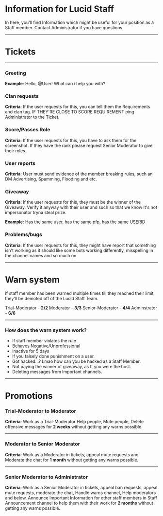 # Information for Lucid Staff

In here, you'll find Information which might be useful for your position as a Staff member. Contact Administrator if you have questions.

---

# Tickets

---

### Greeting

**Example**: Hello, @User! What can i help you with?

### Clan requests

**Criteria**: If the user requests for this, you can tell them the Requirements and clan tag. IF THEY'RE CLOSE TO SCORE REQUIREMENT ping Administrator to the Ticket.

### Score/Passes Role

**Criteria**: If the user requests for this, you have to ask them for the screenshot. If they have the rank please request Senior Moderator to give their roles.

### User reports

**Criteria**: User must send evidence of the member breaking rules, such an DM Advertising, Spamming, Flooding and etc.

### Giveaway

**Criteria**: If the user requests for this, they must be the winner of the Giveaway. Verify it anyway with their user and such so that we know It's not impersonator tryna steal prize.

**Example**: Has the same user, has the same pfp, has the same USERID

### Problems/bugs

**Criteria**: If the user requests for this, they might have report that something isn't working as it should like some bots working differently, misspelling in the channel names and so much on.

---

# Warn system

If staff member has been warned multiple times till they reached their limit, they'll be demoted off of the Lucid Staff Team.

Trial-Moderator - **2/2**
Moderator - **3/3**
Senior-Moderator - **4/4**
Adminstrator - **6/6**

---

### How does the warn system work?

- If staff member violates the rule
- Behaves Negative/Unprofessional
- Inactive for 5 days
- If you falsely done punishment on a user.
- Got hacked...? Lmao how can you be hacked as a Staff Member.
- Not paying the winner of giveaway, as If you were the host.
- Deleting messages from Important channels.

---

# Promotions

### Trial-Moderator to Moderator

**Criteria**: Work as a Trial-Moderator Help people, Mute people, Delete offensive messages for **2 weeks** without getting any warns possible.

---

### Moderator to Senior Moderator

**Criteria**: Work as a Moderator in tickets, appeal mute requests and Moderate the chat for **1 month** without getting any warns possible.

---

### Senior Moderator to Administrator

**Criteria**: Work as a Senior Moderator in tickets, appeal ban requests, appeal mute requests, moderate the chat, Handle warns channel, Help moderators and below, Announce Important Information for other staff members in Staff Announcement channel to help them with their work for **2 months** without getting any warns possible.
